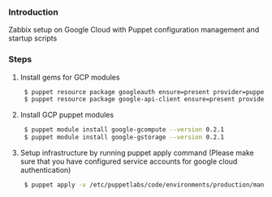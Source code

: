 ### Introduction
Zabbix setup on Google Cloud with Puppet configuration management and startup scripts

### Steps
1. Install gems for GCP modules
   ```bash
    $ puppet resource package googleauth ensure=present provider=puppet_gem
    $ puppet resource package google-api-client ensure=present provider=puppet_gem
   ```
2. Install GCP puppet modules
   ```bash
    $ puppet module install google-gcompute --version 0.2.1
    $ puppet module install google-gstorage --version 0.2.1
   ```
3. Setup infrastructure by running puppet apply command (Please make sure that you have configured service accounts for google cloud authentication)
   ```bash
    $ puppet apply -v /etc/puppetlabs/code/environments/production/manifests/instances.pp
   ```

[source]: https://github.com/yoyowallet/devops-interview
